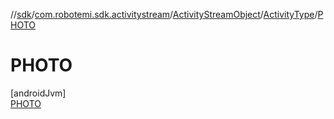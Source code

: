 //[sdk](../../../../../index.md)/[com.robotemi.sdk.activitystream](../../../index.md)/[ActivityStreamObject](../../index.md)/[ActivityType](../index.md)/[PHOTO](index.md)

# PHOTO

[androidJvm]\
[PHOTO](index.md)
